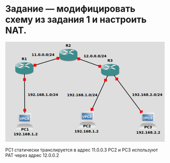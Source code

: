 ﻿# Задание — модифицировать схему из задания 1 и настроить NAT.
![Image alt](https://raw.githubusercontent.com/Kolpach/eltex-networks/main/project2/scheme.png)



PC1 статически транслируется в адрес 11.0.0.3
PC2 и PC3 используют PAT через адрес 12.0.0.2
